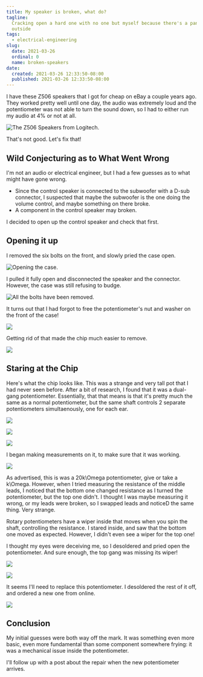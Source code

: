```yaml
---
title: My speaker is broken, what do?
tagline:
  Cracking open a hard one with no one but myself because there's a pandemic
  outside
tags:
  - electrical-engineering
slug:
  date: 2021-03-26
  ordinal: 0
  name: broken-speakers
date:
  created: 2021-03-26 12:33:50-08:00
  published: 2021-03-26 12:33:50-08:00
---
```


I have these Z506 speakers that I got for cheap on eBay a couple years ago. They
worked pretty well until one day, the audio was extremely loud and the
potentiometer was not able to turn the sound down, so I had to either run my
audio at 4% or not at all.

![The Z506 Speakers from Logitech.](https://s3.us-west-000.backblazeb2.com/nyaabucket/7d3c977f17798c4f5b5c2409ba789f753d78b3bf51b003b2b75bbbcfae5fda8f/z506.jpg)

That's not good. Let's fix that!

## Wild Conjecturing as to What Went Wrong

I'm not an audio or electrical engineer, but I had a few guesses as to what
might have gone wrong.

- Since the control speaker is connected to the subwoofer with a D-sub
  connector, I suspected that maybe the subwoofer is the one doing the volume
  control, and maybe something on there broke.
- A component in the control speaker may broken.

I decided to open up the control speaker and check that first.

## Opening it up

I removed the six bolts on the front, and slowly pried the case open.

![Opening the case.](https://s3.us-west-000.backblazeb2.com/nyaabucket/9a2bb45719743ba018ad213301b4ba309fec897f75b158bbc9e423e689829b8a/010-open-back.jpg)

I pulled it fully open and disconnected the speaker and the connector. However,
the case was still refusing to budge.

![All the bolts have been removed.](https://s3.us-west-000.backblazeb2.com/nyaabucket/008f7bf2c38ff75dbd434da1e4b3fbc7edc444ba125b94c99e456d780a9cca6a/020-removed-bolts.jpg)

It turns out that I had forgot to free the potentiometer's nut and washer on the
front of the case!

![](https://s3.us-west-000.backblazeb2.com/nyaabucket/bd34e6b1cacc1df91e92a42041f4e25eae1021f6149ce4bb5fd5187335c92867/030-pot-stuck.jpg)

Getting rid of that made the chip much easier to remove.

![](https://s3.us-west-000.backblazeb2.com/nyaabucket/3a91454809f27e193887f7b5274de04b43ea40b943bb99ed6bd8f45b1b8da160/040-rm-pot-washers.jpg)

## Staring at the Chip

Here's what the chip looks like. This was a strange and very tall pot that I had
never seen before. After a bit of research, I found that it was a dual-gang
potentiometer. Essentially, that that means is that it's pretty much the same as
a normal potentiometer, but the same shaft controls 2 separate potentiometers
simultaenously, one for each ear.

![](https://s3.us-west-000.backblazeb2.com/nyaabucket/c8f410ab5da9be3c5d7fbd1c02ea4e2d0603e13310d15181ce33efb8ad5a8599/060-chip-top.jpg)

![](https://s3.us-west-000.backblazeb2.com/nyaabucket/6f8a05cd2b80b2718d951b93ec33eb1b244a9a042398c69e8c7458ee05ac9d05/060-chip-side.jpg)

![](https://s3.us-west-000.backblazeb2.com/nyaabucket/922b479d6c60895f594261d03051ff25e53c28217b365be9da6e814a937db262/060-chip-bottom.jpg)

I began making measurements on it, to make sure that it was working.

![](https://s3.us-west-000.backblazeb2.com/nyaabucket/7558d153955e447dad043d6187a22adcfc67a1b3237f498b975526ecdc140f7f/070-measurement.jpg)

As advertised, this is was a <m>20k\Omega</m> potentiometer, give or take a
<m>k\Omega</m>. However, when I tried measuring the resistance of the middle
leads, I noticed that the bottom one changed resistance as I turned the
potentiometer, but the top one didn't. I thought I was maybe measuring it wrong,
or my leads were broken, so I swapped leads and noticeD the same thing. Very
strange.

Rotary potentiometers have a wiper inside that moves when you spin the shaft,
controlling the resistance. I stared inside, and saw that the bottom one moved
as expected. However, I didn't even see a wiper for the top one!

I thought my eyes were deceiving me, so I desoldered and pried open the
potentiometer. And sure enough, the top gang was missing its wiper!

![](https://s3.us-west-000.backblazeb2.com/nyaabucket/43dd1c0daff59f88267922cf421f0ac8d81fe54d2fcafc95a89830ada82beb0e/090-pot-top.jpg)

![](https://s3.us-west-000.backblazeb2.com/nyaabucket/22df33c5f6e5864a2f903b7392d6b662ede9a6e8440a25d25385fd6bd0731e09/080-pot-open.jpg)

It seems I'll need to replace this potentiometer. I desoldered the rest of it
off, and ordered a new one from online.

![](https://s3.us-west-000.backblazeb2.com/nyaabucket/0c0a8f0399e188b0f70301e4b6a27749e3ff776c231fcd87ee316f9701a7191d/100-remove-pot.jpg)

## Conclusion

My initial guesses were both way off the mark. It was something even more basic,
even more fundamental than some component somewhere frying: it was a mechanical
issue inside the potentiometer.

I'll follow up with a post about the repair when the new potentiometer arrives.
